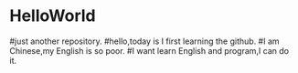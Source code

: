 # HelloWorld
#just another repository. 
#hello,today is I first learning the github.
#I am Chinese,my English is so poor.
#I want learn English and program,I can do it.
